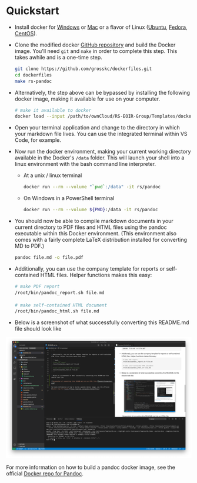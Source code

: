 # Quickstart

- Install docker for [Windows](https://hub.docker.com/editions/community/docker-ce-desktop-windows/) or [Mac](https://hub.docker.com/editions/community/docker-ce-desktop-mac) or a flavor of Linux ([Ubuntu](https://docs.docker.com/engine/install/ubuntu/#installation-methods), [Fedora](https://docs.docker.com/engine/install/fedora/), [CentOS](https://docs.docker.com/engine/install/centos/)).

- Clone the modified docker [GitHub repository](https://github.com/grosskc/dockerfiles) and build the Docker image. You'll need `git` and `make` in order to complete this step. This takes awhile and is a one-time step.

  ```bash
  git clone https://github.com/grosskc/dockerfiles.git
  cd dockerfiles
  make rs-pandoc
  ```

- Alternatively, the step above can be bypassed by installing the following docker image, making it available for use on your computer.

  ```bash
  # make it available to docker
  docker load --input /path/to/ownCloud/RS-EOIR-Group/Templates/dockerfiles/rs-pandoc-latest.tar.gz
  ```

- Open your terminal application and change to the directory in which your markdown file lives. You can use the integrated terminal within VS Code, for example.

- Now run the docker environment, making your current working directory available in the Docker's `/data` folder. This will launch your shell into a linux environment with the bash command line interpreter.

  - At a unix / linux terminal

    ```bash
    docker run --rm --volume "`pwd`:/data" -it rs/pandoc
    ```

  - On Windows in a PowerShell terminal

    ```bash
    docker run --rm --volume ${PWD}:/data -it rs/pandoc
    ```

- You should now be able to compile markdown documents in your current directory to PDF files and HTML files using the pandoc executable within this Docker environment. (This environment also comes with a fairly complete LaTeX distribution installed for converting MD to PDF.)

  ```bash
  pandoc file.md -o file.pdf
  ```

- Additionally, you can use the company template for reports or self-contained HTML files. Helper functions makes this easy:

  ```bash
  # make PDF report
  /root/bin/pandoc_report.sh file.md

  # make self-contained HTML document
  /root/bin/pandoc_html.sh file.md
  ```

- Below is a screenshot of what successfully converting this README.md file should look like

![Screenshot of converting this README.md into an HTML file.](assets/Screenshot.png)

For more information on how to build a pandoc docker image, see the official [Docker repo for Pandoc](https://github.com/pandoc/dockerfiles).

